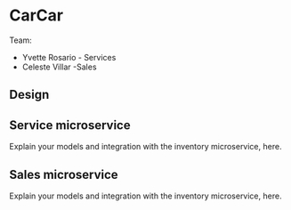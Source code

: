 # CarCar

Team:

* Yvette Rosario - Services
* Celeste Villar -Sales

## Design

## Service microservice

Explain your models and integration with the inventory
microservice, here.

## Sales microservice

Explain your models and integration with the inventory
microservice, here.
